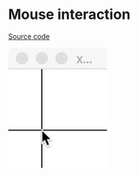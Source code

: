 # Mouse interaction

[Source code](https://github.com/bernhardfritz/libxd/tree/master/examples/mouse)

![screenshot002](../_media/screenshots/screenshot002.png)
